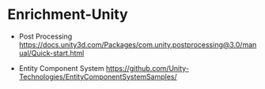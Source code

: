# Enrichment-Unity

* Post Processing
https://docs.unity3d.com/Packages/com.unity.postprocessing@3.0/manual/Quick-start.html

* Entity Component System
https://github.com/Unity-Technologies/EntityComponentSystemSamples/